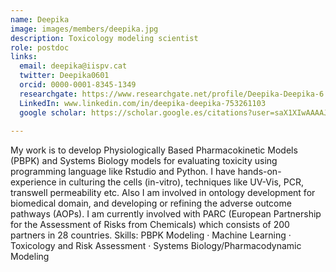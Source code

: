 ```yaml
---
name: Deepika
image: images/members/deepika.jpg
description: Toxicology modeling scientist
role: postdoc
links:
  email: deepika@iispv.cat
  twitter: Deepika0601
  orcid: 0000-0001-8345-1349
  researchgate: https://www.researchgate.net/profile/Deepika-Deepika-6
  LinkedIn: www.linkedin.com/in/deepika-deepika-753261103
  google scholar: https://scholar.google.es/citations?user=saX1XIwAAAAJ&hl=en
  
---
```

My work is to develop Physiologically Based Pharmacokinetic Models (PBPK) and Systems Biology models for evaluating toxicity using programming language like Rstudio and Python. I have hands-on-experience in culturing the cells (in-vitro), techniques like UV-Vis, PCR, transwell permeability etc. Also I am involved in ontology development for biomedical domain, and developing or refining the adverse outcome pathways (AOPs). I am currently involved with PARC (European Partnership for the Assessment of Risks from Chemicals) which consists of 200 partners in 28 countries.
Skills: PBPK Modeling · Machine Learning · Toxicology and Risk Assessment · Systems Biology/Pharmacodynamic Modeling

